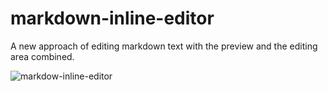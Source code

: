 # markdown-inline-editor
A new approach of editing markdown text with the preview and the editing area combined.

![markdow-inline-editor](http://m02.imgup.net/markdown-sda30.png "")

